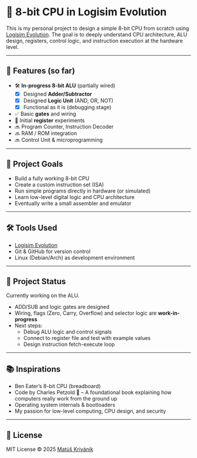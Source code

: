 # 🧠 8-bit CPU in Logisim Evolution

This is my personal project to design a simple 8-bit CPU from scratch using [Logisim Evolution](https://github.com/logisim-evolution/logisim-evolution). The goal is to deeply understand CPU architecture, ALU design, registers, control logic, and instruction execution at the hardware level.

---

## 🔧 Features (so far)

- 🛠️ **In-progress 8-bit ALU** (partially wired)
  - [x] Designed **Adder/Subtractor**
  - [x] Designed **Logic Unit** (AND, OR, NOT)
  - [x] Functional as it is (debugging stage)
- ✅ Basic **gates** and wiring
- 🧪 Initial **register** experiments
- 🔜 Program Counter, Instruction Decoder
- 🔜 RAM / ROM integration
- 🔜 Control Unit & microprogramming

---

## 🧪 Project Goals

- Build a fully working 8-bit CPU
- Create a custom instruction set (ISA)
- Run simple programs directly in hardware (or simulated)
- Learn low-level digital logic and CPU architecture
- Eventually write a small assembler and emulator

---

## 🛠 Tools Used

- [Logisim Evolution](https://github.com/logisim-evolution/logisim-evolution)
- Git & GitHub for version control
- Linux (Debian/Arch) as development environment

---

## 🚧 Project Status

Currently working on the ALU.

- ADD/SUB and logic gates are designed
- Wiring, flags (Zero, Carry, Overflow) and selector logic are **work-in-progress**
- Next steps:
  - Debug ALU logic and control signals
  - Connect to register file and test with example values
  - Design instruction fetch-execute loop

---

## 📚 Inspirations

- Ben Eater’s 8-bit CPU (breadboard)
- Code by Charles Petzold 📘 – A foundational book explaining how computers really work from the ground up
- Operating system internals & bootloaders
- My passion for low-level computing, CPU design, and security

---

## 🔗 License

MIT License © 2025 [Matúš Krivánik](https://github.com/cimbobimboontop)
